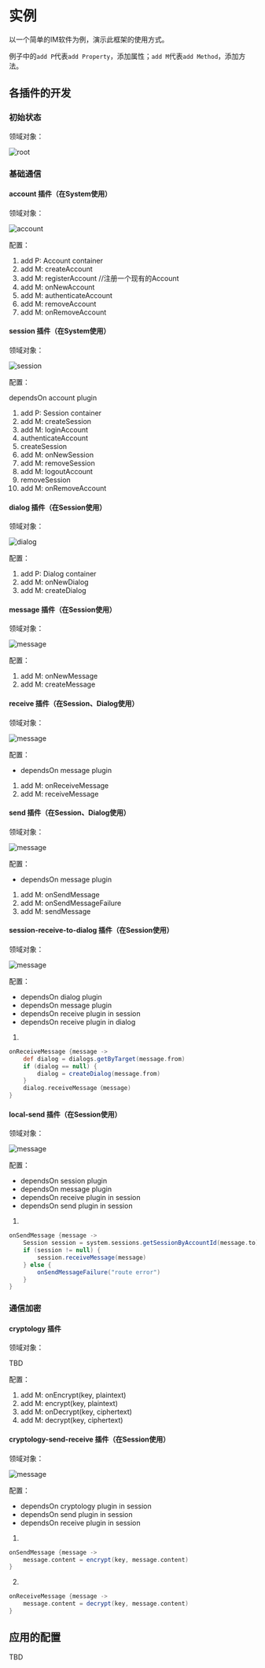 # 实例
以一个简单的IM软件为例，演示此框架的使用方式。

例子中的`add P`代表`add Property`，添加属性；`add M`代表`add Method`，添加方法。

## 各插件的开发
### 初始状态
领域对象：

![root]

### 基础通信
#### account 插件（在System使用）
领域对象：

![account]

配置：

1. add P: Account container
2. add M: createAccount
3. add M: registerAccount //注册一个现有的Account
4. add M: onNewAccount
5. add M: authenticateAccount
6. add M: removeAccount
7. add M: onRemoveAccount

#### session 插件（在System使用）
领域对象：

![session]

配置：

dependsOn account plugin

1. add P: Session container
2. add M: createSession
3. add M: loginAccount
 1. authenticateAccount
 2. createSession
4. add M: onNewSession
5. add M: removeSession
6. add M: logoutAccount
  1. removeSession
7. add M: onRemoveAccount

#### dialog 插件（在Session使用）
领域对象：

![dialog]

配置：

1. add P: Dialog container
2. add M: onNewDialog
3. add M: createDialog


#### message 插件（在Session使用）
领域对象：

![message]

配置：

1. add M: onNewMessage
2. add M: createMessage


#### receive 插件（在Session、Dialog使用）
领域对象：

![message]

配置：

* dependsOn message plugin

1. add M: onReceiveMessage
2. add M: receiveMessage

#### send 插件（在Session、Dialog使用）
领域对象：

![message]

配置：

* dependsOn message plugin

1. add M: onSendMessage
2. add M: onSendMessageFailure
3. add M: sendMessage

#### session-receive-to-dialog 插件（在Session使用）
领域对象：

![message]

配置：

* dependsOn dialog plugin
* dependsOn message plugin
* dependsOn receive plugin in session
* dependsOn receive plugin in dialog

1.
```Groovy
onReceiveMessage {message ->
    def dialog = dialogs.getByTarget(message.from)
    if (dialog == null) {
        dialog = createDialog(message.from)
    }
    dialog.receiveMessage（message)
}
```

#### local-send 插件（在Session使用）
领域对象：

![message]

配置：

* dependsOn session plugin
* dependsOn message plugin
* dependsOn receive plugin in session
* dependsOn send plugin in session

1.
```Groovy
onSendMessage {message ->
    Session session = system.sessions.getSessionByAccountId(message.to)
    if (session != null) {
        session.receiveMessage(message)
    } else {
        onSendMessageFailure("route error")
    }
}
```

### 通信加密
#### cryptology 插件
领域对象：

TBD

配置：

1. add M: onEncrypt(key, plaintext)
2. add M: encrypt(key, plaintext)
3. add M: onDecrypt(key, ciphertext)
4. add M: decrypt(key, ciphertext)

#### cryptology-send-receive 插件（在Session使用）
领域对象：

![message]

配置：

* dependsOn cryptology plugin in session
* dependsOn send plugin in session
* dependsOn receive plugin in session

1.
```Groovy
onSendMessage {message ->
    message.content = encrypt(key, message.content)
}
```
2.
```Groovy
onReceiveMessage {message ->
    message.content = decrypt(key, message.content)
}
```

## 应用的配置

TBD


   [root]: <http://yuml.me/diagram/nofunky/class/[System].svg>
   [account]: <http://yuml.me/diagram/nofunky/class/[System]*-know*[Account].svg>
   [session]: <http://yuml.me/diagram/nofunky/class/[System]*-know*[Account],[System]1-*[Session],[Session]1-1[Account].svg>
   [dialog]: <http://yuml.me/diagram/nofunky/class/[System]*-know*[Account],[System]1-*[Session],[Session]1-1[Account],[Session]1-*[Dialog].svg>
   [message]: <http://yuml.me/diagram/nofunky/class/[System]*-know*[Account],[System]1-*[Session],[Session]1-1[Account],[Session]1-*[Dialog],[Message].svg>
